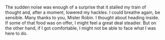  The sudden noise was enough of a surprise that it stalled my train of thought and, after a moment, lowered my hackles. I could breathe again, be sensible. Many thanks to you, Mister Robin. I thought about heading inside. If some of that food was on offer, I might feel a great deal steadier. But on the other hand, if I got comfortable, I might not be able to face what I was here to do.